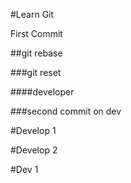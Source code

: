 #Learn Git

First Commit

##git rebase

###git reset

####developer

###second commit on dev

#Develop 1

#Develop 2

#Dev 1